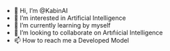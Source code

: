 - 👋 Hi, I’m @KabinAI
- 👀 I’m interested in Artificial Intelligence
- 🌱 I’m currently learning by myself
- 💞️ I’m looking to collaborate on Artıfıicial Intelligence
- 📫 How to reach me a Developed Model

<!---
KabinAI/KabinAI is a ✨ special ✨ repository because its `README.md` (this file) appears on your GitHub profile.
You can click the Preview link to take a look at your changes.
--->
